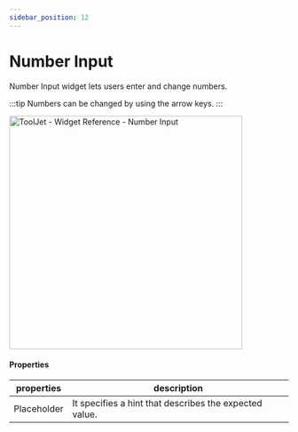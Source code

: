 ```yaml
---
sidebar_position: 12
---
```


# Number Input

Number Input widget lets users enter and change numbers.

:::tip
Numbers can be changed by using the arrow keys.
:::

<img class="screenshot-full" src="/img/widgets/number-input/number-input.gif" alt="ToolJet - Widget Reference - Number Input" height="420"/>

#### Properties

| properties      | description |
| ----------- | ----------- |
| Placeholder |  It specifies a hint that describes the expected value.|